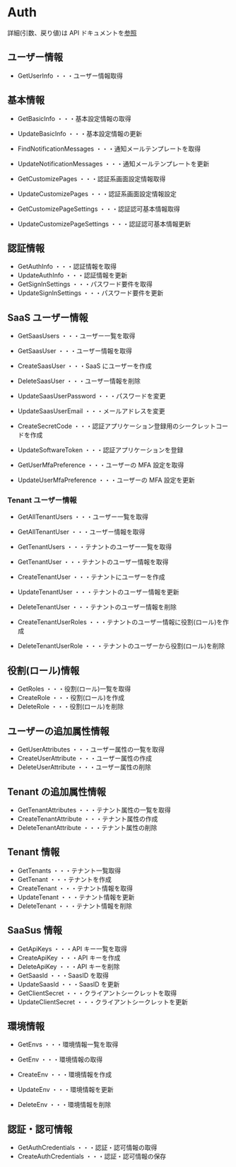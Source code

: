 # Auth

詳細(引数、戻り値)は API ドキュメントを[参照](https://docs.saasus.io/reference/getuserinfo)

## ユーザー情報

- GetUserInfo ・・・ユーザー情報取得

## 基本情報

- GetBasicInfo ・・・基本設定情報の取得
- UpdateBasicInfo ・・・基本設定情報の更新

- FindNotificationMessages ・・・通知メールテンプレートを取得
- UpdateNotificationMessages ・・・通知メールテンプレートを更新

- GetCustomizePages ・・・認証系画面設定情報取得
- UpdateCustomizePages ・・・認証系画面設定情報設定

- GetCustomizePageSettings ・・・認証認可基本情報取得
- UpdateCustomizePageSettings ・・・認証認可基本情報更新

## 認証情報

- GetAuthInfo ・・・認証情報を取得
- UpdateAuthInfo ・・・認証情報を更新
- GetSignInSettings ・・・パスワード要件を取得
- UpdateSignInSettings ・・・パスワード要件を更新

## SaaS ユーザー情報

- GetSaasUsers ・・・ユーザー一覧を取得

- GetSaasUser ・・・ユーザー情報を取得
- CreateSaasUser ・・・SaaS にユーザーを作成
- DeleteSaasUser ・・・ユーザー情報を削除

- UpdateSaasUserPassword ・・・パスワードを変更

- UpdateSaasUserEmail ・・・メールアドレスを変更

- CreateSecretCode ・・・認証アプリケーション登録用のシークレットコードを作成
- UpdateSoftwareToken ・・・認証アプリケーションを登録

- GetUserMfaPreference ・・・ユーザーの MFA 設定を取得
- UpdateUserMfaPreference ・・・ユーザーの MFA 設定を更新

### Tenant ユーザー情報

- GetAllTenantUsers ・・・ユーザー一覧を取得
- GetAllTenantUser ・・・ユーザー情報を取得

- GetTenantUsers ・・・テナントのユーザー一覧を取得

- GetTenantUser ・・・テナントのユーザー情報を取得
- CreateTenantUser ・・・テナントにユーザーを作成

- UpdateTenantUser ・・・テナントのユーザー情報を更新
- DeleteTenantUser ・・・テナントのユーザー情報を削除

- CreateTenantUserRoles ・・・テナントのユーザー情報に役割(ロール)を作成
- DeleteTenantUserRole ・・・テナントのユーザーから役割(ロール)を削除

## 役割(ロール)情報

- GetRoles ・・・役割(ロール)一覧を取得
- CreateRole ・・・役割(ロール)を作成
- DeleteRole ・・・役割(ロール)を削除

## ユーザーの追加属性情報

- GetUserAttributes ・・・ユーザー属性の一覧を取得
- CreateUserAttribute ・・・ユーザー属性の作成
- DeleteUserAttribute ・・・ユーザー属性の削除

## Tenant の追加属性情報

- GetTenantAttributes ・・・テナント属性の一覧を取得
- CreateTenantAttribute ・・・テナント属性の作成
- DeleteTenantAttribute ・・・テナント属性の削除

## Tenant 情報

- GetTenants ・・・テナント一覧取得
- GetTenant ・・・テナントを作成
- CreateTenant ・・・テナント情報を取得
- UpdateTenant ・・・テナント情報を更新
- DeleteTenant ・・・テナント情報を削除

## SaaSus 情報

- GetApiKeys ・・・API キー一覧を取得
- CreateApiKey ・・・API キーを作成
- DeleteApiKey ・・・API キーを削除
- GetSaasId ・・・SaasID を取得
- UpdateSaasId ・・・SaasID を更新
- GetClientSecret ・・・クライアントシークレットを取得
- UpdateClientSecret ・・・クライアントシークレットを更新

## 環境情報

- GetEnvs ・・・環境情報一覧を取得

- GetEnv ・・・環境情報の取得
- CreateEnv ・・・環境情報を作成
- UpdateEnv ・・・環境情報を更新
- DeleteEnv ・・・環境情報を削除

## 認証・認可情報

- GetAuthCredentials ・・・認証・認可情報の取得
- CreateAuthCredentials ・・・認証・認可情報の保存
